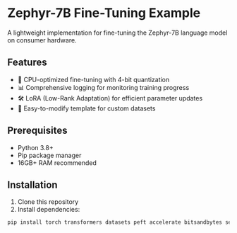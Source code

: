# Zephyr-7B Fine-Tuning Example

A lightweight implementation for fine-tuning the Zephyr-7B language model on consumer hardware.

## Features

- 🚀 CPU-optimized fine-tuning with 4-bit quantization
- 📊 Comprehensive logging for monitoring training progress
- 🛠️ LoRA (Low-Rank Adaptation) for efficient parameter updates
- 📝 Easy-to-modify template for custom datasets

## Prerequisites

- Python 3.8+
- Pip package manager
- 16GB+ RAM recommended

## Installation

1. Clone this repository
2. Install dependencies:

```bash
pip install torch transformers datasets peft accelerate bitsandbytes sentencepiece